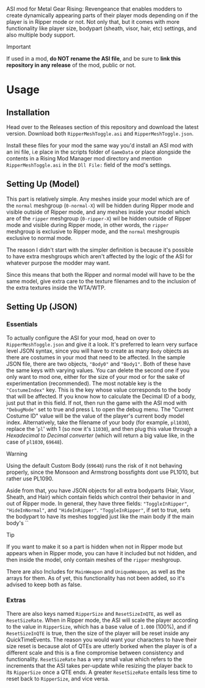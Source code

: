 ASI mod for Metal Gear Rising: Revengeance that enables modders to create dynamically appearing parts of their player mods depending on if the player is in Ripper mode or not. Not only that, but it comes with more functionality like player size, bodypart (sheath, visor, hair, etc) settings, and also multiple body support.

> [!IMPORTANT]
> If used in a mod, **do NOT rename the ASI file**, and be sure to **link this repository in any release** of the mod, public or not.

# Usage

## Installation

Head over to the Releases section of this repository and download the latest version. Download both `RipperMeshToggle.asi` and `RipperMeshToggle.json`.

Install these files for your mod the same way you'd install an ASI mod with an ini file, i.e place in the scripts folder of `GameData` or place alongside the contents in a Rising Mod Manager mod directory and mention `RipperMeshToggle.asi` in the `Dll File:` field of the mod's settings.

## Setting Up (Model)

This part is relatively simple. Any meshes inside your model which are of the `normal` meshgroup (`0-normal-X`) will be hidden during Ripper mode and visible outside of Ripper mode, and any meshes inside your model which are of the `ripper` meshgroup (`0-ripper-X`) wil be hidden outside of Ripper mode and visible during Ripper mode, in other words, the `ripper` meshgroup is exclusive to Ripper mode, and the `normal` meshgroupis exclusive to normal mode.

The reason I didn't start with the simpler definition is because it's possible to have extra meshgroups which aren't affected by the logic of the ASI for whatever purpose the modder may want. 

Since this means that both the Ripper and normal model will have to be the same model, give extra care to the texture filenames and to the inclusion of the extra textures inside the WTA/WTP. 

## Setting Up (JSON)

### Essentials
To actually configure the ASI for your mod, head on over to `RipperMeshToggle.json` and give it a look. It's preferred to learn very surface level JSON syntax, since you will have to create as many `Body` objects as there are costumes in your mod that need to be affected. In the sample JSON file, there are two objects, `"Body0"` and `"Body1"`. Both of these have the same keys with varying values. You can delete the second one if you only want to mod one, either for the size of your mod or for the sake of experimentation (recommended).  The most notable key is the `"CostumeIndex"` key. This is the key whose value corresponds to the body that will be affected. If you know how to calculate the Decimal ID of a body, just put that in this field. If not, then run the game with the ASI mod with `"DebugMode"` set to true and press L to open the debug menu. The "Current Costume ID" value will be the value of the player's current body model index. Alternatively, take the filename of your body (for example, `pl1030`), replace the '`pl`' with 1 (so now it's `11030`), and then plug this value through a *Hexadecimal to Decimal converter* (which will return a big value like, in the case of `pl1030`, `69648`).

> [!WARNING]
> Using the default Custom Body (`69648`) runs the risk of it not behaving properly, since the Monsoon and Armstrong bossfights dont use PL1010, but rather use PL1090.

Aside from that, you have JSON objects for all extra bodyparts (Hair, Visor, Sheath, and Hair) which contain fields which control their behavior in and out of Ripper mode. In general, they have three fields: `"ToggleInRipper"`, `"HideInNormal"`, and `"HideInRipper"`. `"ToggleInRipper"`, if set to true, sets the bodypart to have its meshes toggled just like the main body if the main body's ``

> [!TIP]
> If you want to make it so a part is hidden when not in Ripper mode but appears when in Ripper mode, you can have it included but not hidden, and then inside the model, only contain meshes of the `ripper` meshgroup.

There are also Includes for `MainWeapon` and `UniqueWeapon`, as well as the arrays for them. As of yet, this functionality has not been added, so it's advised to keep both as false.

### Extras
There are also keys named `RipperSize` and `ResetSizeInQTE`, as well as `ResetSizeRate`. When in Ripper mode, the ASI will scale the player according to the value in `RipperSize`, which has a base value of `1.000` (100%), and if `ResetSizeInQTE` is true, then the size of the player will be reset inside any QuickTimeEvents. The reason you would want your characters to have their size reset is because alot of QTEs are utterly borked when the player is of a different scale and this is a fine compromise between consistency and functionality. `ResetSizeRate` has a very small value which refers to the increments that the ASI takes per-update while resizing the player back to its `RipperSize` once a QTE ends. A greater `ResetSizeRate` entails less time to reset back to `RipperSize`, and vice versa.

